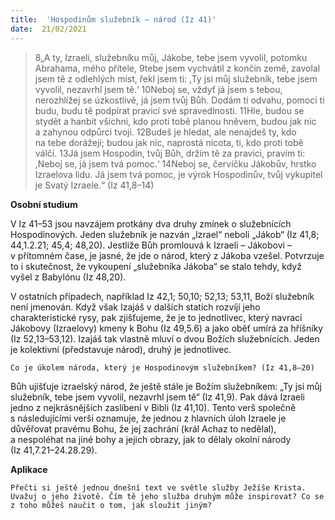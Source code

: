 ```yaml
---
title:  'Hospodinům služebník – národ (Iz 41)'
date:  21/02/2021
---
```


> <p></p>
> 8„A ty, Izraeli, služebníku můj, Jákobe, tebe jsem vyvolil, potomku Abrahama, mého přítele, 9tebe jsem vychvátil z končin země, zavolal jsem tě z odlehlých míst, řekl jsem ti: ,Ty jsi můj služebník, tebe jsem vyvolil, nezavrhl jsem tě.‘ 10Neboj se, vždyť já jsem s tebou, nerozhlížej se úzkostlivě, já jsem tvůj Bůh. Dodám ti odvahu, pomocí ti budu, budu tě podpírat pravicí své spravedlnosti. 11Hle, budou se stydět a hanbit všichni, kdo proti tobě planou hněvem, budou jak nic a zahynou odpůrci tvoji. 12Budeš je hledat, ale nenajdeš ty, kdo na tebe dorážejí; budou jak nic, naprostá nicota, ti, kdo proti tobě válčí. 13Já jsem Hospodin, tvůj Bůh, držím tě za pravici, pravím ti: ,Neboj se, já jsem tvá pomoc.‘ 14Neboj se, červíčku Jákobův, hrstko Izraelova lidu. Já jsem tvá pomoc, je výrok Hospodinův, tvůj vykupitel je Svatý Izraele.“ (Iz 41,8–14)

**Osobní studium**

V Iz 41–53 jsou navzájem protkány dva druhy zmínek o služebnících Hospodinových. Jeden služebník je nazván „Izrael“ neboli „Jákob“ (Iz 41,8; 44,1.2.21; 45,4; 48,20). Jestliže Bůh promlouvá k Izraeli – Jákobovi – v přítomném čase, je jasné, že jde o národ, který z Jákoba vzešel. Potvrzuje to i skutečnost, že vykoupení „služebníka Jákoba“ se stalo tehdy, když vyšel z Babylónu (Iz 48,20).

V ostatních případech, například Iz 42,1; 50,10; 52,13; 53,11, Boží služebník není jmenován. Když však Izajáš v dalších statích rozvíjí jeho charakteristické rysy, pak zjišťujeme, že je to jednotlivec, který navrací Jákobovy (Izraelovy) kmeny k Bohu (Iz 49,5.6) a jako oběť umírá za hříšníky (Iz 52,13–53,12). Izajáš tak vlastně mluví o dvou Božích služebnících. Jeden je kolektivní (představuje národ), druhý je jednotlivec.

`Co je úkolem národa, který je Hospodinovým služebníkem? (Iz 41,8–20)`

Bůh ujišťuje izraelský národ, že ještě stále je Božím služebníkem: „Ty jsi můj služebník, tebe jsem vyvolil, nezavrhl jsem tě“ (Iz 41,9). Pak dává Izraeli jedno z nejkrásnějších zaslíbení v Bibli (Iz 41,10). Tento verš společně s následujícími verši oznamuje, že jednou z hlavních úloh Izraele je důvěřovat pravému Bohu, že jej zachrání (král Achaz to nedělal), a nespoléhat na jiné bohy a jejich obrazy, jak to dělaly okolní národy (Iz 41,7.21–24.28.29).

**Aplikace**

`Přečti si ještě jednou dnešní text ve světle služby Ježíše Krista. Uvažuj o jeho životě. Čím tě jeho služba druhým může inspirovat? Co se z toho můžeš naučit o tom, jak sloužit jiným?`